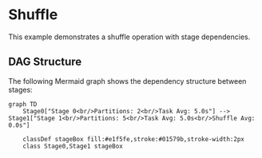 # Shuffle

This example demonstrates a shuffle operation with stage dependencies.

## DAG Structure

The following Mermaid graph shows the dependency structure between stages:

```mermaid
graph TD
    Stage0["Stage 0<br/>Partitions: 2<br/>Task Avg: 5.0s"] --> Stage1["Stage 1<br/>Partitions: 5<br/>Task Avg: 5.0s<br/>Shuffle Avg: 0.0s"]

    classDef stageBox fill:#e1f5fe,stroke:#01579b,stroke-width:2px
    class Stage0,Stage1 stageBox
```